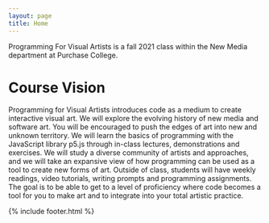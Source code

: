 ```yaml
---
layout: page
title: Home
---
```


Programming For Visual Artists is a fall 2021 class within the New Media department at Purchase College.

# Course Vision

Programming for Visual Artists introduces code as a medium to create interactive visual art. We will explore the evolving history of new media and software art. You will be encouraged to push the edges of art into new and unknown territory. We will learn the basics of programming with the JavaScript library p5.js through in-class lectures, demonstrations and exercises. We will study a diverse community of artists and approaches, and we will take an expansive view of how programming can be used as a tool to create new forms of art. Outside of class, students will have weekly readings, video tutorials, writing prompts and programming assignments. The goal is to be able to get to a level of proficiency where code becomes a tool for you to make art and to integrate into your total artistic practice.

{% include footer.html %}
